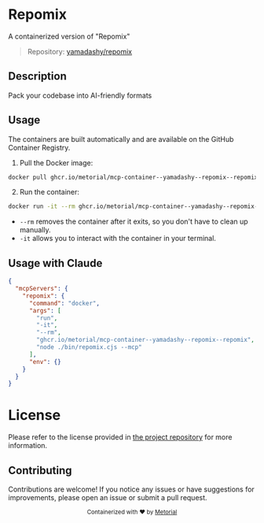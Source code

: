 
# Repomix

A containerized version of "Repomix"

> Repository: [yamadashy/repomix](https://github.com/yamadashy/repomix)

## Description

Pack your codebase into AI-friendly formats


## Usage

The containers are built automatically and are available on the GitHub Container Registry.

1. Pull the Docker image:

```bash
docker pull ghcr.io/metorial/mcp-container--yamadashy--repomix--repomix
```

2. Run the container:

```bash
docker run -it --rm ghcr.io/metorial/mcp-container--yamadashy--repomix--repomix --mcp
```

- `--rm` removes the container after it exits, so you don't have to clean up manually.
- `-it` allows you to interact with the container in your terminal.



## Usage with Claude

```json
{
  "mcpServers": {
    "repomix": {
      "command": "docker",
      "args": [
        "run",
        "-it",
        "--rm",
        "ghcr.io/metorial/mcp-container--yamadashy--repomix--repomix",
        "node ./bin/repomix.cjs --mcp"
      ],
      "env": {}
    }
  }
}
```

# License

Please refer to the license provided in [the project repository](https://github.com/yamadashy/repomix) for more information.

## Contributing

Contributions are welcome! If you notice any issues or have suggestions for improvements, please open an issue or submit a pull request.

<div align="center">
  <sub>Containerized with ❤️ by <a href="https://metorial.com">Metorial</a></sub>
</div>
  